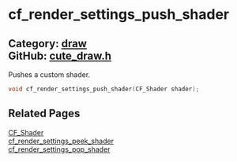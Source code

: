 [//]: # (This file is automatically generated by Cute Framework's docs parser.)
[//]: # (Do not edit this file by hand!)
[//]: # (See: https://github.com/RandyGaul/cute_framework/blob/master/samples/docs_parser.cpp)
[](../header.md ':include')

# cf_render_settings_push_shader

Category: [draw](/api_reference?id=draw)  
GitHub: [cute_draw.h](https://github.com/RandyGaul/cute_framework/blob/master/include/cute_draw.h)  
---

Pushes a custom shader.

```cpp
void cf_render_settings_push_shader(CF_Shader shader);
```

## Related Pages

[CF_Shader](/graphics/cf_shader.md)  
[cf_render_settings_peek_shader](/draw/cf_render_settings_peek_shader.md)  
[cf_render_settings_pop_shader](/draw/cf_render_settings_pop_shader.md)  
